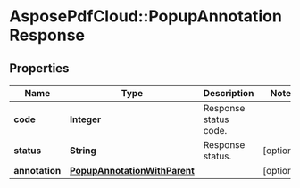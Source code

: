 # AsposePdfCloud::PopupAnnotationResponse


## Properties
Name | Type | Description | Notes
------------ | ------------- | ------------- | -------------
**code** | **Integer** | Response status code. | 
**status** | **String** | Response status. | [optional] 
**annotation** | [**PopupAnnotationWithParent**](PopupAnnotationWithParent.md) |  | [optional] 


